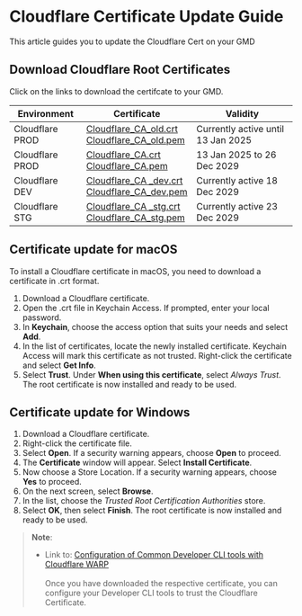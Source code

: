 <!-- !> This documentation is obsolete. Refer to [SHIP-HATS documentation](https://docs.developer.tech.gov.sg/docs/ship-hats-docs/) for more details. -->

# Cloudflare Certificate Update Guide

This article guides you to update the Cloudflare Cert on your GMD

## Download Cloudflare Root Certificates

Click on the links to download the certifcate to your GMD.

| Environment | Certificate | Validity |
| --- | --- |--- |
| Cloudflare PROD | [Cloudflare_CA_old.crt](assets/Cloudflare_CA_old.crt)<br>[Cloudflare_CA_old.pem](assets/Cloudflare_CA_old.pem) | Currently active until 13 Jan 2025|
| Cloudflare PROD | [Cloudflare_CA.crt](assets/Cloudflare_CA.crt)<br>[Cloudflare_CA.pem](assets/Cloudflare_CA.pem) | 13 Jan 2025 to 26 Dec 2029 |
| Cloudflare DEV | [Cloudflare_CA _dev.crt](assets/Cloudflare_CA_dev.crt)<br>[Cloudflare_CA_dev.pem](assets/Cloudflare_CA_dev.pem) | Currently active 18 Dec 2029 |
| Cloudflare STG |[Cloudflare_CA _stg.crt](assets/Cloudflare_CA_stg.crt)<br>[Cloudflare_CA_stg.pem](assets/Cloudflare_CA_stg.pem) | Currently active 23 Dec 2029 |

## Certificate update for macOS

To install a Cloudflare certificate in macOS, you need to download a certificate in .crt format.
1.	Download a Cloudflare certificate.
2.	Open the .crt file in Keychain Access. If prompted, enter your local password.
3.	In **Keychain**, choose the access option that suits your needs and select **Add**.
4.	In the list of certificates, locate the newly installed certificate. Keychain Access will mark this certificate as not trusted. Right-click the certificate and select **Get Info**.
5.	Select **Trust**. Under **When using this certificate**, select _Always Trust_.
The root certificate is now installed and ready to be used.

## Certificate update for Windows

1.	Download a Cloudflare certificate.
2.	Right-click the certificate file.
3.	Select **Open**. If a security warning appears, choose **Open** to proceed.
4.	The **Certificate** window will appear. Select **Install Certificate**.
5.	Now choose a Store Location. If a security warning appears, choose **Yes** to proceed.
6.	On the next screen, select **Browse**.
7.	In the list, choose the _Trusted Root Certification Authorities_ store.
8.	Select **OK**, then select **Finish**.
The root certificate is now installed and ready to be used.

> **Note**:
>- Link to: [Configuration of Common Developer CLI tools with Cloudflare WARP](https://docs.developer.tech.gov.sg/docs/security-suite-for-engineering-endpoint-devices/faqs/configuration-of-common-developer-cli-tools-with-cloudflare-warp.md)
<br><br>Once you have downloaded the respective certificate, you can configure your Developer CLI tools to trust the Cloudflare Certificate.
